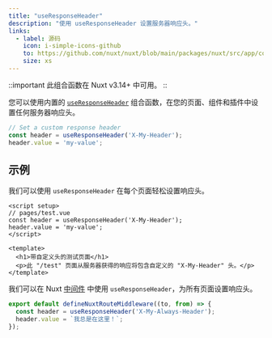 ```yaml
---
title: "useResponseHeader"
description: "使用 useResponseHeader 设置服务器响应头。"
links:
  - label: 源码
    icon: i-simple-icons-github
    to: https://github.com/nuxt/nuxt/blob/main/packages/nuxt/src/app/composables/ssr.ts
    size: xs
---
```


::important
此组合函数在 Nuxt v3.14+ 中可用。
::

您可以使用内置的 [`useResponseHeader`](/docs/api/composables/use-response-header) 组合函数，在您的页面、组件和插件中设置任何服务器响应头。

```ts
// Set a custom response header
const header = useResponseHeader('X-My-Header');
header.value = 'my-value';
```

## 示例

我们可以使用 `useResponseHeader` 在每个页面轻松设置响应头。

```vue [pages/test.vue]
<script setup>
// pages/test.vue
const header = useResponseHeader('X-My-Header');
header.value = 'my-value';
</script>

<template>
  <h1>带自定义头的测试页面</h1>
  <p>此 "/test" 页面从服务器获得的响应将包含自定义的 "X-My-Header" 头。</p>
</template>
```

我们可以在 Nuxt [中间件](/docs/guide/directory-structure/middleware) 中使用 `useResponseHeader`，为所有页面设置响应头。

```ts [middleware/my-header-middleware.ts]
export default defineNuxtRouteMiddleware((to, from) => {
  const header = useResponseHeader('X-My-Always-Header');
  header.value = `我总是在这里！`;
});
```
